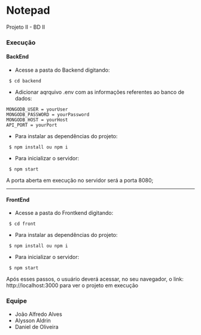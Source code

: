 # Notepad

Projeto II - BD II

### Execução

#### BackEnd

- Acesse a pasta do Backend digitando:
```
 $ cd backend
```

- Adicionar aqrquivo .env com as informações referentes ao banco de dados:

```
MONGODB_USER = yourUser
MONGODB_PASSWORD = yourPassword
MONGODB_HOST = yourHost
API_PORT = yourPort
```

- Para instalar as dependências do projeto:

```
 $ npm install ou npm i
```

- Para inicializar o servidor:

```
 $ npm start
```

A porta aberta em execução no servidor será a porta 8080;

---

#### FrontEnd

- Acesse a pasta do Frontkend digitando:
```
 $ cd front
```

- Para instalar as dependências do projeto:

```
 $ npm install ou npm i
```

- Para inicializar o servidor:

```
 $ npm start
```

Após esses passos, o usuário deverá acessar, no seu navegador, o link: http://localhost:3000 para ver o projeto em execução

### Equipe

- João Alfredo Alves
- Alysson Aldrin
- Daniel de Oliveira
